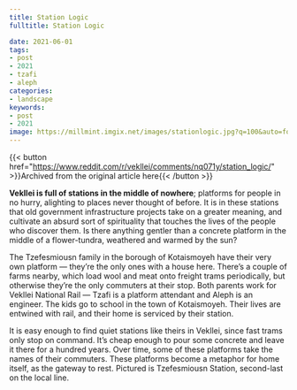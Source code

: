 ```yaml
---
title: Station Logic
fulltitle: Station Logic

date: 2021-06-01
tags:
- post
- 2021
- tzafi
- aleph
categories:
- landscape
keywords:
- post
- 2021
image: https://millmint.imgix.net/images/stationlogic.jpg?q=100&auto=format
---
```


{{< button href="https://www.reddit.com/r/vekllei/comments/nq071y/station_logic/" >}}Archived from the original article here{{< /button >}}

**Vekllei is full of stations in the middle of nowhere**; platforms for people in no hurry, alighting to places never thought of before. It is in these stations that old government infrastructure projects take on a greater meaning, and cultivate an absurd sort of spirituality that touches the lives of the people who discover them. Is there anything gentler than a concrete platform in the middle of a flower-tundra, weathered and warmed by the sun?

The Tzefesmiousn family in the borough of Kotaismoyeh have their very own platform — they’re the only ones with a house here. There’s a couple of farms nearby, which load wool and meat onto freight trams periodically, but otherwise they’re the only commuters at their stop. Both parents work for Vekllei National Rail — Tzafi is a platform attendant and Aleph is an engineer. The kids go to school in the town of Kotaismoyeh. Their lives are entwined with rail, and their home is serviced by their station.

It is easy enough to find quiet stations like theirs in Vekllei, since fast trams only stop on command. It’s cheap enough to pour some concrete and leave it there for a hundred years. Over time, some of these platforms take the names of their commuters. These platforms become a metaphor for home itself, as the gateway to rest. Pictured is Tzefesmiousn Station, second-last on the local line.
